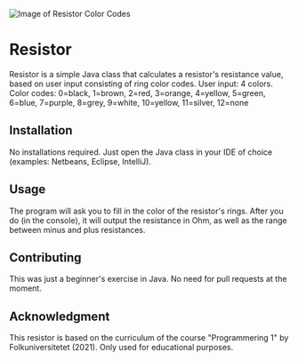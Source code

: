 ![Image of Resistor Color Codes](https://upload.wikimedia.org/wikipedia/commons/f/f5/Resistor_color_code.png)

# Resistor

Resistor is a simple Java class that calculates a resistor's resistance value, based on user input consisting of ring color codes. 
User input: 4 colors. 
Color codes: 0=black, 1=brown, 2=red, 3=orange, 4=yellow, 5=green, 6=blue, 7=purple, 8=grey, 9=white, 10=yellow, 11=silver, 12=none

## Installation

No installations required. Just open the Java class in your IDE of choice (examples: Netbeans, Eclipse, IntelliJ).

## Usage

The program will ask you to fill in the color of the resistor's rings. After you do (in the console), it will output the resistance in Ohm, as well as the range between minus and plus resistances. 

## Contributing

This was just a beginner's exercise in Java. No need for pull requests at the moment. 

## Acknowledgment

This resistor is based on the curriculum of the course "Programmering 1" by Folkuniversitetet (2021). Only used for educational purposes. 
